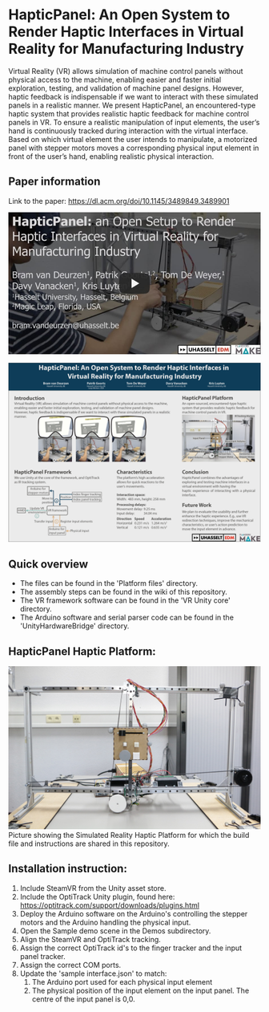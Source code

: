 # HapticPanel: An Open System to Render Haptic Interfaces in Virtual Reality for Manufacturing Industry
Virtual Reality (VR) allows simulation of machine control panels without physical access to the machine, enabling easier and faster initial exploration, testing, and validation of machine panel designs. However, haptic feedback is indispensable if we want to interact with these simulated panels in a realistic manner. We present HapticPanel, an encountered-type haptic system that provides realistic haptic feedback for machine control panels in VR. To ensure a realistic manipulation of input elements, the user’s hand is continuously tracked during interaction with the virtual interface. Based on which virtual element the user intends to manipulate, a motorized panel with stepper motors moves a corresponding physical input element in front of the user’s hand, enabling realistic physical interaction.

## Paper information
Link to the paper: https://dl.acm.org/doi/10.1145/3489849.3489901

[![HapticPanel demonstration video](https://github.com/BramvanDeurzen/HapticPanel/blob/master/Images/hapticpanel_demo_video.jpg)](https://www.youtube.com/watch?v=Cy1iFRF4l74 "HapticPanel demonstration video")

![HapticPanel Poster](https://github.com/BramvanDeurzen/HapticPanel/blob/master/Images/HapticPanel_poster.png?raw=true)

## Quick overview
* The files can be found in the 'Platform files' directory.
* The assembly steps can be found in the wiki of this repository.
* The VR framework software can be found in the 'VR Unity core' directory.
* The Arduino software and serial parser code can be found in the 'UnityHardwareBridge' directory.

## HapticPanel Haptic Platform:
![HapticPanel Platform](https://github.com/BramvanDeurzen/HapticPanel/blob/master/Images/final_platform_result_compressed.jpg?raw=true)
Picture showing the Simulated Reality Haptic Platform for which the build file and instructions are shared in this repository.


## Installation instruction:
1. Include SteamVR from the Unity asset store.
2. Include the OptiTrack Unity plugin, found here: https://optitrack.com/support/downloads/plugins.html
3. Deploy the Arduino software on the Arduino's controlling the stepper motors and the Arduino handling the physical input.
4. Open the Sample demo scene in the Demos subdirectory.
5. Align the SteamVR and OptiTrack tracking.
6. Assign the correct OptiTrack id's to the finger tracker and the input panel tracker.
7. Assign the correct COM ports.
8. Update the 'sample interface.json' to match:
	1. The Arduino port used for each physical input element
	2. The physical position of the input element on the input panel. The centre of the input panel is 0,0. 



